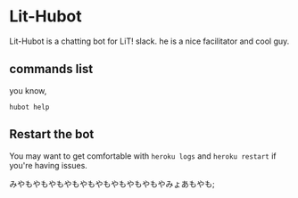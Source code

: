 # Lit-Hubot

Lit-Hubot is a chatting bot for LiT! slack. he is a nice facilitator and cool guy.



## commands list
you know,

    hubot help


## Restart the bot

You may want to get comfortable with `heroku logs` and `heroku restart`
if you're having issues.

みやもやもやもやもやもやもやもやもやもやみょあもやも;
